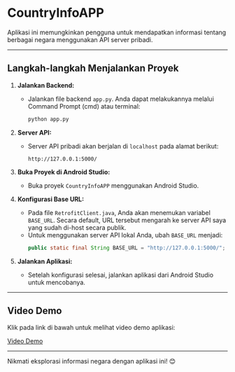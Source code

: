 # CountryInfoAPP

Aplikasi ini memungkinkan pengguna untuk mendapatkan informasi tentang berbagai negara menggunakan API server pribadi.

---

## Langkah-langkah Menjalankan Proyek

1. **Jalankan Backend:**
   - Jalankan file backend `app.py`. Anda dapat melakukannya melalui Command Prompt (cmd) atau terminal:
     ```bash
     python app.py
     ```

2. **Server API:**
   - Server API pribadi akan berjalan di `localhost` pada alamat berikut:
     ```
     http://127.0.0.1:5000/
     ```

3. **Buka Proyek di Android Studio:**
   - Buka proyek `CountryInfoAPP` menggunakan Android Studio.

4. **Konfigurasi Base URL:**
   - Pada file `RetrofitClient.java`, Anda akan menemukan variabel `BASE_URL`. Secara default, URL tersebut mengarah ke server API saya yang sudah di-host secara publik.
   - Untuk menggunakan server API lokal Anda, ubah `BASE_URL` menjadi:
     ```java
     public static final String BASE_URL = "http://127.0.0.1:5000/";
     ```

5. **Jalankan Aplikasi:**
   - Setelah konfigurasi selesai, jalankan aplikasi dari Android Studio untuk mencobanya.

---

## Video Demo

Klik pada link di bawah untuk melihat video demo aplikasi:

[Video Demo](https://drive.google.com/uc?id=11Zil7YhzU8JU-sgdyAveuhmloJDe20Lv)

---

Nikmati eksplorasi informasi negara dengan aplikasi ini! 😊
